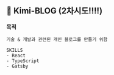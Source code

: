 ## 🚀 Kimi-BLOG (2차시도!!!!)

**목적**

    기술 & 개발과 관련된 개인 블로그를 만들기 위함

```
SKILLS
- React
- TypeScript
- Gatsby
```
